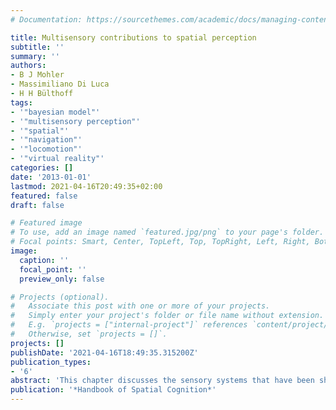 ```yaml
---
# Documentation: https://sourcethemes.com/academic/docs/managing-content/

title: Multisensory contributions to spatial perception
subtitle: ''
summary: ''
authors:
- B J Mohler
- Massimiliano Di Luca
- H H Bülthoff
tags:
- '"bayesian model"'
- '"multisensory perception"'
- '"spatial"'
- '"navigation"'
- '"locomotion"'
- '"virtual reality"'
categories: []
date: '2013-01-01'
lastmod: 2021-04-16T20:49:35+02:00
featured: false
draft: false

# Featured image
# To use, add an image named `featured.jpg/png` to your page's folder.
# Focal points: Smart, Center, TopLeft, Top, TopRight, Left, Right, BottomLeft, Bottom, BottomRight.
image:
  caption: ''
  focal_point: ''
  preview_only: false

# Projects (optional).
#   Associate this post with one or more of your projects.
#   Simply enter your project's folder or file name without extension.
#   E.g. `projects = ["internal-project"]` references `content/project/deep-learning/index.md`.
#   Otherwise, set `projects = []`.
projects: []
publishDate: '2021-04-16T18:49:35.315200Z'
publication_types:
- '6'
abstract: 'This chapter discusses the sensory systems that have been shown to contribute to spatial perception – vestibular, body-based, audition, and vision. We then present how spatial information is typically multisensory and estimates are integrated within and between sensory systems. Specifically, we cover how integration is modeled in terms of probabilistic inference by analyzing several topics: fusion and segregation, strategies for sensory integration, the outcome of integration, the role of prior knowledge, and how integration leads to recalibration. Finally, we discuss two topics in high-level perception that have an intrinsic multisensory nature, selforientation perception and object recognition.'
publication: '*Handbook of Spatial Cognition*'
---
```

